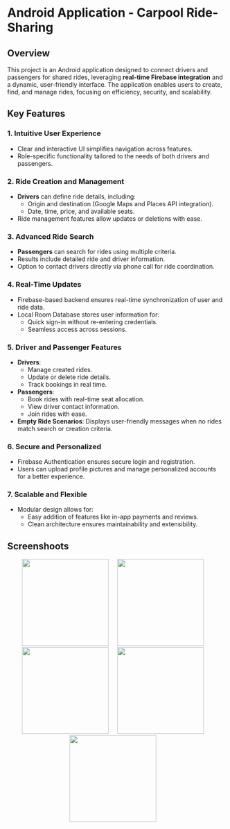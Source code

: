 # Android Application - Carpool Ride-Sharing

## **Overview**
This project is an Android application designed to connect drivers and passengers for shared rides, leveraging **real-time Firebase integration** and a dynamic, user-friendly interface. The application enables users to create, find, and manage rides, focusing on efficiency, security, and scalability.  

## Key Features  

### 1. **Intuitive User Experience**  
- Clear and interactive UI simplifies navigation across features.  
- Role-specific functionality tailored to the needs of both drivers and passengers.  

### 2. **Ride Creation and Management**  
- **Drivers** can define ride details, including:  
  - Origin and destination (Google Maps and Places API integration).  
  - Date, time, price, and available seats.  
- Ride management features allow updates or deletions with ease.  

### 3. **Advanced Ride Search**  
- **Passengers** can search for rides using multiple criteria.  
- Results include detailed ride and driver information.  
- Option to contact drivers directly via phone call for ride coordination.  

### 4. **Real-Time Updates**  
- Firebase-based backend ensures real-time synchronization of user and ride data.  
- Local Room Database stores user information for:  
  - Quick sign-in without re-entering credentials.  
  - Seamless access across sessions.  

### 5. **Driver and Passenger Features**  
- **Drivers**:  
  - Manage created rides.  
  - Update or delete ride details.  
  - Track bookings in real time.  
- **Passengers**:  
  - Book rides with real-time seat allocation.  
  - View driver contact information.  
  - Join rides with ease.  
- **Empty Ride Scenarios**: Displays user-friendly messages when no rides match search or creation criteria.  

### 6. **Secure and Personalized**  
- Firebase Authentication ensures secure login and registration.  
- Users can upload profile pictures and manage personalized accounts for a better experience.  

### 7. **Scalable and Flexible**  
- Modular design allows for:  
  - Easy addition of features like in-app payments and reviews.  
  - Clean architecture ensures maintainability and extensibility.
  
## **Screenshoots**

<div align="center">
   <img src="https://github.com/user-attachments/assets/86a1f26e-0de1-4519-b49f-d52bd7d04720" width="200" />
  &nbsp;&nbsp;&nbsp;
   <img src="https://github.com/user-attachments/assets/4737355a-574b-41b1-a1f5-8ec605a955a9" width="200" />
  &nbsp;&nbsp;&nbsp;
   <img src="https://github.com/user-attachments/assets/8eb3314a-7aeb-4f7e-8589-5b410947efea"width="200" />
  &nbsp;&nbsp;&nbsp;
  <img src="https://github.com/user-attachments/assets/fff799ae-bbf4-4aee-b363-545befa9cb11" width="200" />
  &nbsp;&nbsp;&nbsp;
  <img src="https://github.com/user-attachments/assets/9190e4d3-3775-4ba0-9e4d-9667c336328e" width="200" />
  &nbsp;&nbsp;&nbsp;



